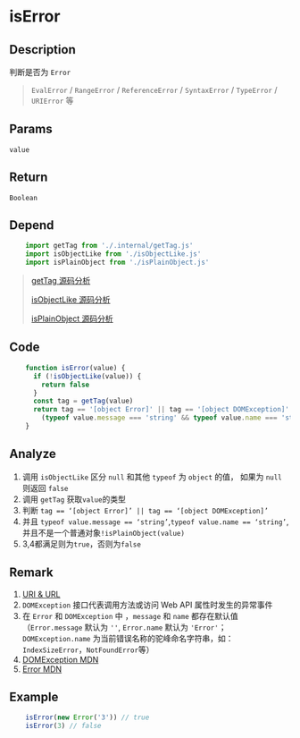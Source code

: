 # isError

## Description 
判断是否为 `Error`
> `EvalError` / `RangeError` / `ReferenceError` / `SyntaxError` / `TypeError` / `URIError` 等
> 

## Params
`value`

## Return
`Boolean`

## Depend
```js
    import getTag from './.internal/getTag.js'
    import isObjectLike from './isObjectLike.js'
    import isPlainObject from './isPlainObject.js'
```
> [getTag 源码分析](../internal/getTag.md)
> 
> [isObjectLike 源码分析](./isObjectLike.md)
> 
> [isPlainObject 源码分析](./isPlainObject.md)
> 

## Code
```js
    function isError(value) {
      if (!isObjectLike(value)) {
        return false
      }
      const tag = getTag(value)
      return tag == '[object Error]' || tag == '[object DOMException]' ||
        (typeof value.message === 'string' && typeof value.name === 'string' && !isPlainObject(value))
    }
```

## Analyze
1. 调用 `isObjectLike` 区分 `null` 和其他 `typeof` 为 `object` 的值， 如果为 `null` 则返回 `false`
2. 调用 `getTag` 获取`value`的类型
3. 判断 `tag == ‘[object Error]’ || tag == ‘[object DOMException]’`
4. 并且 `typeof value.message == ‘string’`,`typeof value.name == ‘string’`, 并且不是一个普通对象`!isPlainObject(value)`
5. 3,4都满足则为`true`，否则为`false`

## Remark
1. [URI & URL](https://danielmiessler.com/study/difference-between-uri-url/)
2. `DOMException` 接口代表调用方法或访问 Web API 属性时发生的异常事件
3. 在 `Error` 和 `DOMException` 中 ，`message` 和 `name` 都存在默认值（`Error.message` 默认为 `''`, `Error.name` 默认为 `'Error'`；`DOMException.name` 为当前错误名称的驼峰命名字符串，如：`IndexSizeError`，`NotFoundError`等）
4. [DOMException MDN](https://developer.mozilla.org/zh-CN/docs/Web/API/DOMException)
5. [Error MDN](https://developer.mozilla.org/zh-CN/docs/Web/JavaScript/Reference/Global_Objects/Error)

## Example
```js
    isError(new Error('3')) // true
    isError(3) // false
```
